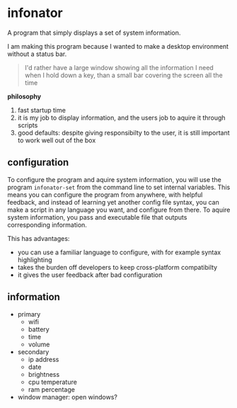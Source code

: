 # infonator
A program that simply displays a set of system information.

I am making this program because I wanted to make a desktop environment without a status bar.
> I'd rather have a large window showing all the information I need when I hold down a key, than a small bar covering the screen all the time

**philosophy**
1. fast startup time
2. it is my job to display information, and the users job to aquire it through scripts
3. good defaults: despite giving responsibilty to the user, it is still important to work well out of the box

## configuration
To configure the program and aquire system information, you will use the program `infonator-set` from the command line to set internal variables. This means you can configure the program from anywhere, with helpful feedback, and instead of learning yet another config file syntax, you can make a script in any language you want, and configure from there. To aquire system information, you pass and executable file that outputs corresponding information.

This has advantages:
- you can use a familiar language to configure, with for example syntax highlighting
- takes the burden off developers to keep cross-platform compatibilty
- it gives the user feedback after bad configuration

## information
- primary
  - wifi
  - battery
  - time
  - volume
- secondary
  - ip address
  - date
  - brightness
  - cpu temperature
  - ram percentage
- window manager: open windows?
